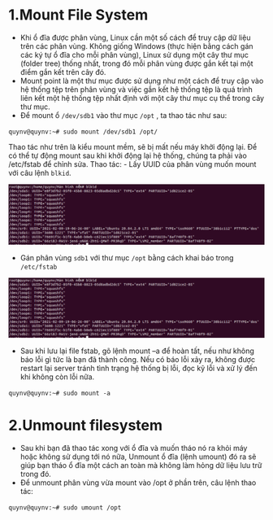 # 1.Mount File System

- Khi ổ đĩa được phân vùng, Linux cần một số cách để truy cập dữ liệu trên các phân vùng. Không giống Windows (thực hiện bằng cách gán các ký tự ổ đĩa cho mỗi phân vùng), Linux sử dụng một cây thư mục (folder tree) thống nhất, trong đó mỗi phân vùng được gắn kết tại một điểm gắn kết trên cây đó.
- Mount point là một thư mục được sử dụng như một cách để truy cập vào hệ thống tệp trên phân vùng và việc gắn kết hệ thống tệp là quá trình liên kết một hệ thống tệp nhất định với một cây thư mục cụ thể trong cây thư mục.
- Để mount ổ `/dev/sdb1` vào thư mục `/opt` , ta thao tác như sau:

`quynv@quynv:~# sudo mount /dev/sdb1 /opt/`

  Thao tác như trên là kiểu mount mềm, sẽ bị mất nếu máy khởi động lại. Để có thể tự động mount sau khi khởi động lại hệ thống, chúng ta phải vào /etc/fstab để chỉnh sửa.
    Thao tác:
    - Lấy UUID của phân vùng muốn mount với câu lệnh `blkid`.
    
  <img src="https://github.com/lean15998/Linux/blob/main/images/08.1.PNG">
    
   - Gán phân vùng `sdb1` với thư mục `/opt` bằng cách khai báo trong `/etc/fstab`

  <img src="https://github.com/lean15998/Linux/blob/main/images/08.1.PNG">
  
  - Sau khi lưu lại file fstab, gõ lệnh mount –a để hoàn tất, nếu như không báo lỗi gì tức là bạn đã thành công. Nếu có báo lỗi xảy ra, không được restart lại server tránh tình trạng hệ thống bị lỗi, đọc kỹ lỗi và xử lý đến khi không còn lỗi nữa.

   `quynv@quynv:~# sudo mount -a`
  
  
  #  2.Unmount filesystem
  
  - Sau khi bạn đã thao tác xong với ổ đĩa và muốn tháo nó ra khỏi máy hoặc không sử dụng tới nó nữa, Unmount ổ đĩa (lệnh umount) đó ra sẽ giúp bạn tháo ổ đĩa một cách an toàn mà không làm hỏng dữ liệu lưu trữ trong đó.
  - Để unmount phân vùng vừa mount vào /opt ở phần trên, câu lệnh thao tác:
 
   `quynv@quynv:~# sudo umount /opt`

  
  
  
